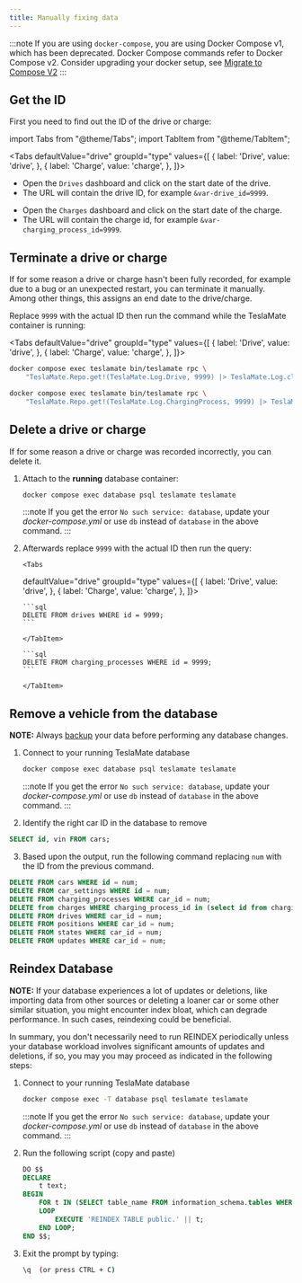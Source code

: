 ```yaml
---
title: Manually fixing data
---
```


:::note
If you are using `docker-compose`, you are using Docker Compose v1, which has been deprecated. Docker Compose commands refer to Docker Compose v2. Consider upgrading your docker setup, see [Migrate to Compose V2](https://docs.docker.com/compose/migrate/)
:::

## Get the ID

First you need to find out the ID of the drive or charge:

import Tabs from "@theme/Tabs";
import TabItem from "@theme/TabItem";

<Tabs
defaultValue="drive"
groupId="type"
values={[
    { label: 'Drive', value: 'drive', },
    { label: 'Charge', value: 'charge', },
]}>
<TabItem value="drive">

- Open the `Drives` dashboard and click on the start date of the drive.
- The URL will contain the drive ID, for example `&var-drive_id=9999`.

</TabItem>
<TabItem value="charge">

- Open the `Charges` dashboard and click on the start date of the charge.
- The URL will contain the charge id, for example `&var-charging_process_id=9999`.

</TabItem>
</Tabs>

## Terminate a drive or charge

If for some reason a drive or charge hasn't been fully recorded, for example due to a bug or an unexpected restart, you can terminate it manually. Among other things, this assigns an end date to the drive/charge.

Replace `9999` with the actual ID then run the command while the TeslaMate container is running:

<Tabs
defaultValue="drive"
groupId="type"
values={[
    { label: 'Drive', value: 'drive', },
    { label: 'Charge', value: 'charge', },
]}>
<TabItem value="drive">

```bash
docker compose exec teslamate bin/teslamate rpc \
    "TeslaMate.Repo.get!(TeslaMate.Log.Drive, 9999) |> TeslaMate.Log.close_drive()"
```

</TabItem>
<TabItem value="charge">

```bash
docker compose exec teslamate bin/teslamate rpc \
    "TeslaMate.Repo.get!(TeslaMate.Log.ChargingProcess, 9999) |> TeslaMate.Log.complete_charging_process()"
```

</TabItem>
</Tabs>

## Delete a drive or charge

If for some reason a drive or charge was recorded incorrectly, you can delete it.

1.  Attach to the **running** database container:

    ```bash
    docker compose exec database psql teslamate teslamate
    ```

    :::note
    If you get the error `No such service: database`, update your _docker-compose.yml_ or use `db` instead of `database` in the above command.
    :::

2.  Afterwards replace `9999` with the actual ID then run the query:

        <Tabs

    defaultValue="drive"
    groupId="type"
    values={[
    { label: 'Drive', value: 'drive', },
    { label: 'Charge', value: 'charge', },
    ]}>

    <TabItem value="drive">

        ```sql
        DELETE FROM drives WHERE id = 9999;
        ```

        </TabItem>

    <TabItem value="charge">

        ```sql
        DELETE FROM charging_processes WHERE id = 9999;
        ```

        </TabItem>

    </Tabs>

## Remove a vehicle from the database

**NOTE:** Always [backup](https://docs.teslamate.org/docs/maintenance/backup_restore "backup") your data before performing any database changes.

1. Connect to your running TeslaMate database

   ```bash
   docker compose exec database psql teslamate teslamate
   ```

   :::note
   If you get the error `No such service: database`, update your _docker-compose.yml_ or use `db` instead of `database` in the above command.
   :::

2. Identify the right car ID in the database to remove

```sql
SELECT id, vin FROM cars;
```

3. Based upon the output, run the following command replacing `num` with the ID from the previous command.

```sql
DELETE FROM cars WHERE id = num;
DELETE FROM car_settings WHERE id = num;
DELETE FROM charging_processes WHERE car_id = num;
DELETE from charges WHERE charging_process_id in (select id from charging_processes where car_id = num);
DELETE FROM drives WHERE car_id = num;
DELETE FROM positions WHERE car_id = num;
DELETE FROM states WHERE car_id = num;
DELETE FROM updates WHERE car_id = num;
```

## Reindex Database

**NOTE:** If your database experiences a lot of updates or deletions, like importing data from other sources or deleting a loaner car or some other similar situation, you might encounter index bloat, which can degrade performance. In such cases, reindexing could be beneficial.

In summary, you don't necessarily need to run REINDEX periodically unless your database workload involves significant amounts of updates and deletions, if so, you may you may proceed as indicated in the following steps:

1. Connect to your running TeslaMate database

   ```bash
   docker compose exec -T database psql teslamate teslamate
   ```

   :::note
   If you get the error `No such service: database`, update your _docker-compose.yml_ or use `db` instead of `database` in the above command.
   :::

2. Run the following script (copy and paste)

   ```sql
   DO $$
   DECLARE
       t text;
   BEGIN
       FOR t IN (SELECT table_name FROM information_schema.tables WHERE table_schema = 'public' AND    table_name IS NOT NULL)
       LOOP
           EXECUTE 'REINDEX TABLE public.' || t;
       END LOOP;
   END $$;
   ```

3. Exit the prompt by typing:

   ```bash
   \q  (or press CTRL + C)
   ```
